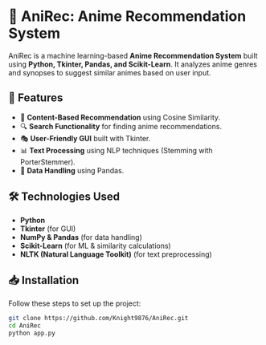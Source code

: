 # 🎥 AniRec: Anime Recommendation System

AniRec is a machine learning-based **Anime Recommendation System** built using **Python, Tkinter, Pandas, and Scikit-Learn**. It analyzes anime genres and synopses to suggest similar animes based on user input.

## 🚀 Features
- 📌 **Content-Based Recommendation** using Cosine Similarity.
- 🔍 **Search Functionality** for finding anime recommendations.
- 🎭 **User-Friendly GUI** built with Tkinter.
- 📊 **Text Processing** using NLP techniques (Stemming with PorterStemmer).
- 📜 **Data Handling** using Pandas.

## 🛠️ Technologies Used
- **Python**
- **Tkinter** (for GUI)
- **NumPy & Pandas** (for data handling)
- **Scikit-Learn** (for ML & similarity calculations)
- **NLTK (Natural Language Toolkit)** (for text preprocessing)

## 📥 Installation
Follow these steps to set up the project:

```bash
git clone https://github.com/Knight9876/AniRec.git
cd AniRec
python app.py
